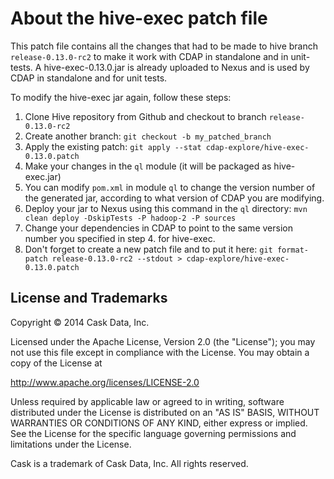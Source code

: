 # About the hive-exec patch file

This patch file contains all the changes that had to be made to hive branch `release-0.13.0-rc2`
to make it work with CDAP in standalone and in unit-tests.
A hive-exec-0.13.0.jar is already uploaded to Nexus and is used by CDAP in
standalone and for unit tests.

To modify the hive-exec jar again, follow these steps:

1. Clone Hive repository from Github and checkout to branch `release-0.13.0-rc2`
2. Create another branch: ``git checkout -b my_patched_branch``
3. Apply the existing patch:
  ``git apply --stat cdap-explore/hive-exec-0.13.0.patch``
3. Make your changes in the ``ql`` module (it will be packaged as hive-exec.jar)
4. You can modify ``pom.xml`` in module ``ql`` to change the version number of the generated jar, according
to what version of CDAP you are modifying.
5. Deploy your jar to Nexus using this command in the ``ql`` directory:
  ``mvn clean deploy -DskipTests -P hadoop-2 -P sources``
6. Change your dependencies in CDAP to point to the same version number you specified in
   step 4. for hive-exec.
7. Don't forget to create a new patch file and to put it here:
  ``git format-patch release-0.13.0-rc2 --stdout > cdap-explore/hive-exec-0.13.0.patch``
  
## License and Trademarks

Copyright © 2014 Cask Data, Inc.

Licensed under the Apache License, Version 2.0 (the "License"); you may not use this file except
in compliance with the License. You may obtain a copy of the License at

http://www.apache.org/licenses/LICENSE-2.0

Unless required by applicable law or agreed to in writing, software distributed under the 
License is distributed on an "AS IS" BASIS, WITHOUT WARRANTIES OR CONDITIONS OF ANY KIND, 
either express or implied. See the License for the specific language governing permissions 
and limitations under the License.

Cask is a trademark of Cask Data, Inc. All rights reserved.
